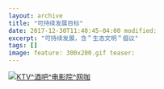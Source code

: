 ```yaml
---
layout: archive
title: "可持续发展目标"
date: 2017-12-30T11:40:45-04:00 modified: 
excerpt: "可持续发展，含＂生态文明＂倡议" 
tags: []
image: feature: 300x200.gif teaser:
---
```

<html>
<head></head>
<body>
<div class='tableauPlaceholder' 
id='viz1514909083045' 
style='position: relative;margin: 0 auto'>
<noscript><a href='#'>
<img alt='KTV^酒吧^电影院^网咖 '
 src='https:&#47;&#47;public.tableau.com&#47;static&#47;images&#47;Z9&#47;Z9KCTXM8D&#47;1_rss.png' 
 style='border: none' />
 </a>
 </noscript>
 <object class='tableauViz'  style='display:none;'>
 <param name='host_url' value='https%3A%2F%2Fpublic.tableau.com%2F' />
 <param name='embed_code_version' value='3' /> 
 <param name='path' value='shared&#47;Z9KCTXM8D' /> 
 <param name='toolbar' value='yes' />
 <param name='static_image' value='https:&#47;&#47;public.tableau.com&#47;static&#47;images&#47;Z9&#47;Z9KCTXM8D&#47;1.png' /> 
 <param name='animate_transition' value='yes' />
 <param name='display_static_image' value='yes' />
 <param name='display_spinner' value='yes' />
 <param name='display_overlay' value='yes' />
 <param name='display_count' value='yes' />
 <param name='filter' value='publish=yes' />
 </object></div>                <script type='text/javascript'>                    var divElement = document.getElementById('viz1514909083045');                    var vizElement = divElement.getElementsByTagName('object')[0];                    vizElement.style.width='1016px';vizElement.style.height='991px';                    var scriptElement = document.createElement('script');                    scriptElement.src = 'https://public.tableau.com/javascripts/api/viz_v1.js';                    vizElement.parentNode.insertBefore(scriptElement, vizElement);                </script>  
</body>
 </html>

